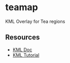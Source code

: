 # teamap

KML Overlay for Tea regions

## Resources

* [KML Doc](https://developers.google.com/kml/documentation/kmlreference#polystyle)
* [KML Tutorial](https://developers.google.com/kml/documentation/kml_tut)
